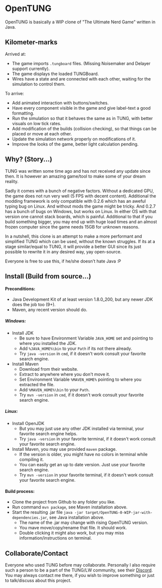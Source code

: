 # OpenTUNG

OpenTUNG is basically a WIP clone of "The Ultimate Nerd Game" written in Java.

## Kilometer-marks

Arrived at:
- The game imports `.tungboard` files. (Missing Noisemaker and Delayer support currently).
- The game displays the loaded TUNGBoard.
- Wires have a state and are connected with each other, waiting for the simulation to control them.

To arrive:
- Add animated interaction with buttons/switches.
- Have every component visible in the game and give label-text a good formatting.
- Run the simulation so that it behaves the same as in TUNG, with better visuals on low tick rates.
- Add modification of the builds (collision checking), so that things can be placed or move at each other.
- Update the simulation network properly on modifications of it.
- Improve the looks of the game, better light calculation pending.

## Why? (Story...)

TUNG was written some time ago and has not received any update since then.
It is however an amazing game/tool to make some of your dream reality.

Sadly it comes with a bunch of negative factors.
Without a dedicated GPU, the game does not run very well (5 FPS with decent content).
Additional the modding framework is only compatible with 0.2.6 which has an aweful typing bug on Linux. And without mods the game might be tricky.
And 0.2.7 has a bunch of bugs on Windows, but works on Linux. In either OS with that version one cannot stack boards, which is painful.
Additional to that if you build something bigger, you may end up with huge load times and an almost frozen computer since the game needs 15GB for unknown reasons.

In a nutshell, this clone is an attempt to make a more performant and simplified TUNG which can be used, without the known struggles.
If its at a stage similar/equal to TUNG, it will provide a better GUI since its just possible to rewrite it in any desired way, yay open-source.

Everyone is free to use this, if he/she doesn't hate Java :P

## Install (Build from source...)

#### Preconditions:

- Java Development Kit of at least version 1.8.0_200, but any newer JDK does the job too (9+).
- Maven, any recent version should do.

##### Windows:

- Install JDK
  - Be sure to have Environment Variable `JAVA_HOME` set and pointing to where you installed the JDK.
  - Add `%JAVA_HOME%\bin` to your `Path` if its not there already.
  - Try `java -version` in `cmd`, if it doesn't work consult your favorite search engine.
- Install Maven
  - Download from their website.
  - Extract to anywhere where you don't move it.
  - Set Environment Variable `%MAVEN_HOME%` pointing to where you extracted the file.
  - Add `%MAVEN_HOME%\bin` to your `Path`.
  - Try `mvn -version` in `cmd`, if it doesn't work consult your favorite search engine.

##### Linux:

- Install OpenJDK
  - But you may just use any other JDK installed via terminal, your favorite search engine helps.
  - Try `java -version` in your favorite terminal, if it doesn't work consult your favorite search engine.
- Install Maven, you may use provided `maven` package.
  - If the version is older, you might have no colors in terminal while compiling it.
  - You can easily get an up to date version. Just use your favorite search engine.
  - Try `mvn -version` in your favorite terminal, if it doesn't work consult your favorite search engine.

#### Build process:

- Clone the project from Github to any folder you like.
- Run command `mvn package`, see Maven installation above.
- Start the resulting .jar file `java -jar target/OpenTUNG-0-WIP-jar-with-dependencies.jar`, see Java installation above.
  - The name of the .jar may change with rising OpenTUNG version.
  - You mave move/copy/rename that file. It should work.
  - Double clicking it might also work, but you may miss information/instructions on terminal.

## Collaborate/Contact

Everyone who used TUNG before may collaborate. Personally I also require such a person to be a part of the TUNG/LW community, see their [Discord](https://discord.gg/C5Qkk53). You may always contact me there, if you wish to improve something or just to talk/discuss about this project.
